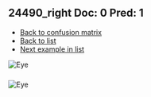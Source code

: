 ## 24490_right Doc: 0 Pred: 1
- [Back to confusion matrix](https://github.com/juliandewit/kaggle_retinopathy/blob/master/matrix.md)
- [Back to list](https://github.com/juliandewit/kaggle_retinopathy/blob/master/lists/01/list.md)
- [Next example in list](https://github.com/juliandewit/kaggle_retinopathy/blob/master/lists/01/24/24522_left.md)

![Eye](https://retinopaty.blob.core.windows.net/size1024/24490_right_0.jpeg)

### 

![Eye]()
